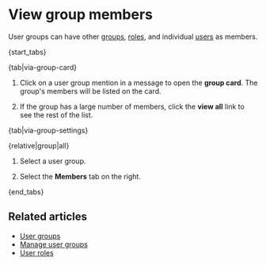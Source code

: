 # View group members

User groups can have other [groups](/help/user-groups),
[roles](/help/user-roles), and individual [users](/help/introduction-to-users)
as members.

{start_tabs}

{tab|via-group-card}

1. Click on a user group mention in a message to open the **group card**. The
   group's members will be listed on the card.

1. If the group has a large number of members, click the **view all** link to
   see the rest of the list.

{tab|via-group-settings}

{relative|group|all}

1. Select a user group.

1. Select the **Members** tab on the right.

{end_tabs}

## Related articles

* [User groups](/help/user-groups)
* [Manage user groups](/help/manage-user-groups)
* [User roles](/help/user-roles)
